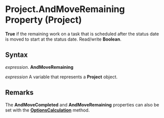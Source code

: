 
# Project.AndMoveRemaining Property (Project)

 **True** if the remaining work on a task that is scheduled after the status date is moved to start at the status date. Read/write **Boolean**.


## Syntax

 _expression_. **AndMoveRemaining**

 _expression_ A variable that represents a **Project** object.


## Remarks

The  **AndMoveCompleted** and **AndMoveRemaining** properties can also be set with the **[OptionsCalculation](608d5bd2-eb6b-0e3c-789a-c376ee55816d.md)** method.

